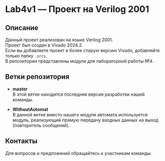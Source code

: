 # Lab4v1 — Проект на Verilog 2001

## Описание

Данный проект реализован на языке Verilog 2001.  
Проект был создан в Vivado 2024.2.  
Если вы добавляете проект в более старую версию Vivado, добавляйте только папку `.srcs`.  
В репозитории представлены модули для лабораторной работы №4.

## Ветки репозитория

- **master**  
    В этой ветке находится последняя версия разработки нашей команды.

- **WithoutAutomat**  
    В данной ветке вместо нашего модуля автомата используется модуль, реализующий прямую передачу входных данных на выход (повторитель сообщений).

## Контакты

Для вопросов и предложений обращайтесь к участникам команды.
